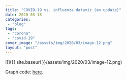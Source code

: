 ```yaml
---
title: "COVID-19 vs. influenza dataviz (an update)"
date: 2020-03-18
categories: 
 - "blog"
tags: 
 - "corona"
 - "covid-19"
cover_image: "/assets/img/2020/03/image-12.png"
layout: "post"
---
```


![]({{ site.baseurl }}/assets/img/2020/03/image-12.png)

Graph code: [here](https://gist.github.com/bgbg/ae80e1e9a83a9d220cd4ff59b3e682ab).
